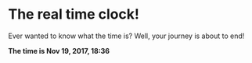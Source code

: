 # The real time clock!

Ever wanted to know what the time is? Well, your journey is about to end!

**The time is Nov 19, 2017, 18:36**